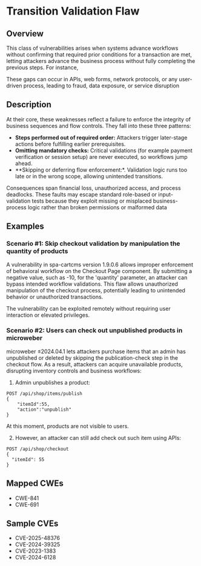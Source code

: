 # Transition Validation Flaw

## Overview

This class of vulnerabilities arises when systems advance workflows without confirming that required prior conditions for
a transaction are met, letting attackers advance the business process without fully completing the previous steps. For
instance,

These gaps can occur in APIs, web forms, network protocols, or any user-driven process, leading to fraud, data exposure,
or service disruption


## Description

At their core, these weaknesses reflect a failure to enforce the integrity of business sequences and flow controls. They
fall into these three patterns:

* **Steps performed out of required order:** Attackers trigger later-stage actions before fulfilling earlier prerequisites.
* **Omitting mandatory checks:** Critical validations (for example payment verification or session setup) are never executed,
so workflows jump ahead.
* **Skipping or deferring flow enforcement:*. Validation logic runs too late or in the wrong scope, allowing unintended transitions.

Consequences span financial loss, unauthorized access, and process deadlocks. These faults may escape standard role-based
or input-validation tests because they exploit missing or misplaced business-process logic rather than broken permissions
or malformed data


## Examples

### Scenario #1: Skip checkout validation by manipulation the quantity of products

A vulnerability in spa-cartcms version 1.9.0.6 allows improper enforcement of behavioral workflow on the Checkout Page
component.
By submitting a negative value, such as -10, for the 'quantity' parameter, an attacker can bypass intended workflow validations.
This flaw allows unauthorized manipulation of the checkout process, potentially leading to unintended behavior or unauthorized
transactions.

The vulnerability can be exploited remotely without requiring user interaction or elevated privileges.


### Scenario #2: Users can check out unpublished products in microweber

microweber ≤2024.04.1 lets attackers purchase items that an admin has unpublished or deleted by skipping the publication-check step in the checkout flow. As a result, attackers can acquire unavailable products, disrupting inventory controls and business workflows:

1. Admin unpublishes a product:

```shell
POST /api/shop/items/publish
{
    "itemId":55,
    "action":"unpublish"
}
```

At this moment, products are not visible to users.

2. However, an attacker can still add check out such item using APIs:

```shell
POST /api/shop/checkout
{
  "itemId": 55
}
```

## Mapped CWEs
- CWE-841
- CWE-691

## Sample CVEs
- CVE-2025-48376
- CVE-2024-39325
- CVE-2023-1383
- CVE-2024-6128